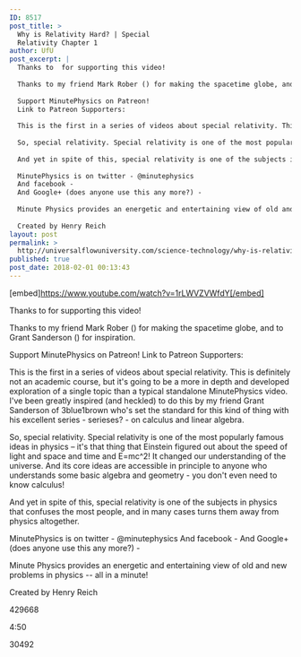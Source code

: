 ```yaml
---
ID: 8517
post_title: >
  Why is Relativity Hard? | Special
  Relativity Chapter 1
author: UfU
post_excerpt: |
  Thanks to  for supporting this video!
  
  Thanks to my friend Mark Rober () for making the spacetime globe, and to Grant Sanderson () for inspiration.
  
  Support MinutePhysics on Patreon!
  Link to Patreon Supporters:
  
  This is the first in a series of videos about special relativity. This is definitely not an academic course, but it's going to be a more in depth and developed exploration of a single topic than a typical standalone MinutePhysics video. I've been greatly inspired (and heckled) to do this by my friend Grant Sanderson of 3blue1brown who's set the standard for this kind of thing with his excellent series - serieses? - on calculus and linear algebra.
  
  So, special relativity. Special relativity is one of the most popularly famous ideas in physics – it's that thing that Einstein figured out about the speed of light and space and time and E=mc^2! It changed our understanding of the universe. And its core ideas are accessible in principle to anyone who understands some basic algebra and geometry - you don't even need to know calculus!
  
  And yet in spite of this, special relativity is one of the subjects in physics that confuses the most people, and in many cases turns them away from physics altogether.
  
  MinutePhysics is on twitter - @minutephysics
  And facebook -
  And Google+ (does anyone use this any more?) -
  
  Minute Physics provides an energetic and entertaining view of old and new problems in physics -- all in a minute!
  
  Created by Henry Reich
layout: post
permalink: >
  http://universalflowuniversity.com/science-technology/why-is-relativity-hard-special-relativity-chapter-1/
published: true
post_date: 2018-02-01 00:13:43
---
```

[embed]https://www.youtube.com/watch?v=1rLWVZVWfdY[/embed]<br>
<p>Thanks to  for supporting this video!

Thanks to my friend Mark Rober () for making the spacetime globe, and to Grant Sanderson () for inspiration.

Support MinutePhysics on Patreon! 
Link to Patreon Supporters: 

This is the first in a series of videos about special relativity. This is definitely not an academic course, but it's going to be a more in depth and developed exploration of a single topic than a typical standalone MinutePhysics video. I've been greatly inspired (and heckled) to do this by my friend Grant Sanderson of 3blue1brown who's set the standard for this kind of thing with his excellent series - serieses? - on calculus and linear algebra.

So, special relativity. Special relativity is one of the most popularly famous ideas in physics – it's that thing that Einstein figured out about the speed of light and space and time and E=mc^2! It changed our understanding of the universe. And its core ideas are accessible in principle to anyone who understands some basic algebra and geometry - you don't even need to know calculus!

And yet in spite of this, special relativity is one of the subjects in physics that confuses the most people, and in many cases turns them away from physics altogether.

MinutePhysics is on twitter - @minutephysics
And facebook - 
And Google+ (does anyone use this any more?) - 

Minute Physics provides an energetic and entertaining view of old and new problems in physics -- all in a minute!

Created by Henry Reich</p>
<p>429668</p>
<p>4:50</p>
<p>30492</p>
<br></br>
